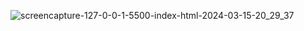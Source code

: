 ![screencapture-127-0-0-1-5500-index-html-2024-03-15-20_29_37](https://github.com/chetanamore/Registration_Form/assets/105408822/59ce65b3-98dc-49f0-9bc7-88d9eae6fc0c)
